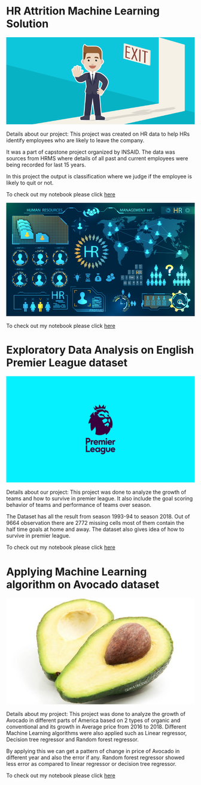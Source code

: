 # HR Attrition Machine Learning Solution

![](https://github.com/Aniket120998/hr-employee-attrition/blob/main/Attrtion.png?raw=true)

Details about our project:
This project was created on HR data to help HRs identify employees who are likely to leave the company.

It was a part of capstone project organized by INSAID. The data was sources from HRMS where details of all past and current employees were being recorded for last 15 years.

In this project the output is classification where we judge if the employee is likely to quit or not.

To check out my notebook please click [here](https://github.com/Aniket120998/hr-employee-attrition/blob/main/HR_Analytics.ipynb)

![](https://github.com/Aniket120998/hr-employee-attrition/blob/main/hr-analytics-10.jpg?raw=true)

To check out my notebook please click [here](https://github.com/Aniket120998/hr-employee-attrition/blob/main/HR_Analytics.ipynb)
# Exploratory Data Analysis on English Premier League dataset

![](https://github.com/Aniket120998/hr-employee-attrition/blob/main/epl.jpg?raw=true)

Details about our project:
This project was done to analyze the growth of teams and how to survive in premier league. It also include the goal scoring behavior of teams and performance of teams over season.

The Dataset has all the result from season 1993-94 to season 2018.  Out of 9664 observation there are 2772 missing cells most of them contain the half time goals at home and away. The dataset also gives idea of how to survive in premier league.

To check out my notebook please click [here](https://github.com/Aniket120998/hr-employee-attrition/blob/main/English%20Premier%20league%20dataset.ipynb)
# Applying Machine Learning algorithm on Avocado dataset


![](https://github.com/Aniket120998/hr-employee-attrition/blob/main/Avocad0-CD.jpg?raw=true)

Details about my project:
This project was done to analyze the growth of Avocado in different parts of America based on 2 types of organic and conventional and its growth in Average price  from 2016 to 2018. Different Machine Learning algorithms were also applied such as Linear regressor, Decision tree regressor and Random forest regressor. 
	
By applying this we can get a pattern of change in price of Avocado in different year and also the error if any. Random forest regressor showed  less error as compared to linear regressor or decision tree regressor.

To check out my notebook please click [here](https://github.com/Aniket120998/hr-employee-attrition/blob/main/Avocado%20dataset%20ML.ipynb)
